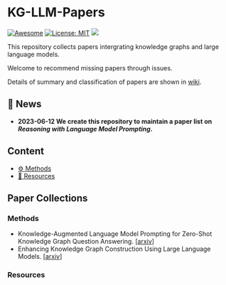 # KG-LLM-Papers
[![Awesome](https://awesome.re/badge.svg)](https://github.com/zjukg/KG-LLM-Papers) 
[![License: MIT](https://img.shields.io/badge/License-MIT-green.svg)](https://github.com/zjukg/KG-LLM-Papers/blob/main/LICENSE)
![](https://img.shields.io/github/last-commit/zjukg/KG-LLM-Papers?color=green) 


This repository collects papers intergrating knowledge graphs and large language models.

Welcome to recommend missing papers through issues. 

Details of summary and classification of papers are shown in [wiki](https://github.com/zjukg/KG-LLM-Papers/wiki).

## 🔔 News
- **2023-06-12 We create this repository to maintain a paper list on *Reasoning with Language Model Prompting*.**

## Content
- [⚙ Methods](#methods)
- [🧰 Resources](#resources)

## Paper Collections
 
### Methods
* Knowledge-Augmented Language Model Prompting for Zero-Shot Knowledge Graph Question Answering. \[[arxiv](https://arxiv.org/pdf/2306.04136.pdf)\]
* Enhancing Knowledge Graph Construction Using Large Language Models. \[[arxiv](https://arxiv.org/pdf/2305.04676)\]


### Resources
